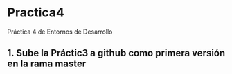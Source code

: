 # Practica4
Práctica 4 de Entornos de Desarrollo

## 1. Sube la Práctic3 a github como primera versión en la rama master
